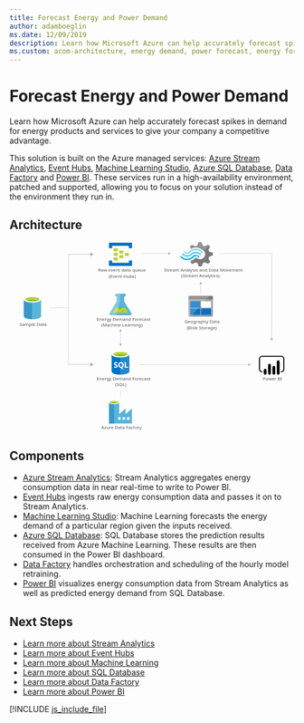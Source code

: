 ```yaml
---
title: Forecast Energy and Power Demand
author: adamboeglin
ms.date: 12/09/2019
description: Learn how Microsoft Azure can help accurately forecast spikes in demand for energy products and services to give your company a competitive advantage.
ms.custom: acom-architecture, energy demand, power forecast, energy forecast
---
```

# Forecast Energy and Power Demand

Learn how Microsoft Azure can help accurately forecast spikes in demand for energy products and services to give your company a competitive advantage.

This solution is built on the Azure managed services: [Azure Stream Analytics](/en-us/services/stream-analytics/), [Event Hubs](/en-us/services/event-hubs/), [Machine Learning Studio](/en-us/services/machine-learning-studio/), [Azure SQL Database](/en-us/services/sql-database/), [Data Factory](/en-us/services/data-factory/) and [Power BI](https://powerbi.microsoft.com). These services run in a high-availability environment, patched and supported, allowing you to focus on your solution instead of the environment they run in.


## Architecture

<svg class="architecture-diagram" aria-labelledby="forecast-energy-power-demand" height="716.116" viewbox="0 0 1075.878 716.116" width="1075.878" xmlns="https://www.w3.org/2000/svg"><title id="forecast-energy-power-demand">Forecast energy and power demand for utilities</title><desc>Learn how Microsoft Azure can help accurately forecast spikes in demand for energy products and services to give your company a competitive advantage.</desc><g><path d="M459.418,267.091,432.85,222.948l-.037-17.893h.478A5.53,5.53,0,1,0,433.267,194l-28.886.06a5.531,5.531,0,1,0,.023,11.054h.478l.037,17.891-26.384,44.253c-2.895,4.853-.511,8.815,5.3,8.8l70.325-.146C459.964,275.9,462.331,271.932,459.418,267.091Z" fill="#59b4d9"></path><polygon fill="#b8d432" points="400.302 248.19 389.414 266.45 448.534 266.327 437.572 248.113 400.302 248.19"></polygon><path d="M416.953,253.575a5.247,5.247,0,0,0,5.331-5.16,4.967,4.967,0,0,0-.549-2.251l-9.6.02a4.957,4.957,0,0,0-.54,2.253A5.25,5.25,0,0,0,416.953,253.575Z" fill="#7fba00"></path><ellipse cx="426.994" cy="259.509" fill="#7fba00" rx="2.621" ry="2.526" transform="translate(-0.539 0.89) rotate(-0.119)"></ellipse><path d="M378.535,267.259,404.919,223l-.037-17.891H404.4a5.53,5.53,0,1,1-.023-11.053l12.447-.026.06,28.8-13.843,53.183-19.213.04C378.024,276.074,375.64,272.112,378.535,267.259Z" fill="#fff" opacity="0.25" style="isolation: isolate"></path></g><g><path d="M751.065,62.272l2.943-7.34,13.487-4.5V40.015l-1.471-.474-12.016-3.315-2.943-7.34,6.13-12.076h0l-7.6-7.34-1.471.71-11.035,5.446-7.847-3.078L724.337,0H713.3l-.49,1.421-3.678,11.128-7.6,2.841-13-5.446-7.847,7.34.736,1.421,3.433,6.156a39.688,39.688,0,0,1,19.372-4.735,40.308,40.308,0,0,1,25.257,9.945,56.336,56.336,0,0,1,4.659,3.788,18.109,18.109,0,0,1,1.962,2.6c4.659,7.814,2.7,17.758-4.9,23.677a19.322,19.322,0,0,1-19.372,2.6c-.736-.474-1.226-.474-1.471-.71h0a25.478,25.478,0,0,1-4.169-2.841c-.49,0-.736-.474-1.471-.474a6.137,6.137,0,0,0-4.169,1.894l-.49.474h0a37.092,37.092,0,0,1-15.694,9.471l-2.207,4.5,7.357,7.1.49.474,1.471-.71,11.035-5.446,7.6,2.841,4.169,12.549h11.035l.49-1.421,3.923-11.128,7.6-2.841,13,5.446,7.357-7.814-.736-1.421Z" fill="#7a7a7a"></path><path d="M685.347,43.8h0c-8.337,8.524-21.824,8.524-29.671-.474a2.1,2.1,0,0,0-3.433,0,2.637,2.637,0,0,0-.736,1.894,4.428,4.428,0,0,0,.736,1.894c9.809,10.655,26.238,10.892,36.783.474h0c8.337-8.05,21.334-8.287,29.426.71,1.226,1.184,2.7,1.184,3.433,0a2.637,2.637,0,0,0,.736-1.894,4.428,4.428,0,0,0-.736-1.894A25.267,25.267,0,0,0,685.347,43.8Z" fill="#48c8ef"></path><path d="M703.739,48.3a15.849,15.849,0,0,0-11.77,4.735l-.49.474-.49.474a28.143,28.143,0,0,1-21.334,8.524c-8.092,0-15.2-3.788-21.089-9.471-1.226-1.184-2.7-1.184-3.433,0-.245,0-.245.474-.245,1.184a3.164,3.164,0,0,0,1.226,2.131,32.9,32.9,0,0,0,24.522,11.128c9.073.474,17.9-3.315,24.767-10.418l.49-.474.49-.474a11.315,11.315,0,0,1,8.092-3.315c2.943,0,5.64,1.421,8.092,3.788,1.226,1.184,2.7,1.184,3.433,0a2.637,2.637,0,0,0,.736-1.894A4.428,4.428,0,0,0,716,52.8,20.361,20.361,0,0,0,703.739,48.3Z" fill="#00abec"></path><path d="M683.14,38.594a29.262,29.262,0,0,1,21.334-8.761c7.847,0,15.2,3.788,20.6,9.471,1.226,1.184,2.7,1.184,3.433,0a2.637,2.637,0,0,0,.736-1.894,4.428,4.428,0,0,0-.736-1.894,32.9,32.9,0,0,0-24.522-11.128,33.493,33.493,0,0,0-24.767,10.418l-.49.474-.49.474a11.315,11.315,0,0,1-8.092,3.315c-3.188,0-5.64-1.421-8.092-3.788-1.226-1.184-2.7-1.184-3.433,0a2.637,2.637,0,0,0-.736,1.894,4.428,4.428,0,0,0,.736,1.894,16.131,16.131,0,0,0,23.3.474l.49-.474Z" fill="#84d6ef"></path><g opacity="0.2" style="isolation: isolate"><path d="M705.945,58.957c-.49,0-.736-.474-1.471-.474a6.137,6.137,0,0,0-4.169,1.894l-.49.474a37.092,37.092,0,0,1-15.694,9.471l-2.207,4.5,3.923,3.788,20.108-19.652Z" fill="#f1f1f1"></path><path d="M685.1,25.1a39.688,39.688,0,0,1,19.372-4.735,40.308,40.308,0,0,1,25.257,9.945c1.226.947,2.207,1.657,3.433,2.6l20.353-19.652-4.169-4.025-1.471.71L736.843,15.39l-7.6-2.841L724.337,0H713.3l-.49,1.421-3.678,11.128-7.6,2.841-13-5.446-7.847,7.34.736,1.421Z" fill="#f1f1f1"></path></g></g><g><path d="M429.5,41.581a1.4,1.4,0,0,1-1.5,1.451H416.279a1.4,1.4,0,0,1-1.5-1.451V33.166a1.4,1.4,0,0,1,1.5-1.451H428a1.4,1.4,0,0,1,1.5,1.451Z" fill="#b8d432"></path><path d="M450.541,50.287a1.4,1.4,0,0,1-1.5,1.451H437.317a1.4,1.4,0,0,1-1.5-1.451V41.872a1.4,1.4,0,0,1,1.5-1.451h11.721a1.4,1.4,0,0,1,1.5,1.451Z" fill="#b8d432"></path><path d="M429.5,58.993a1.4,1.4,0,0,1-1.5,1.451H416.279a1.4,1.4,0,0,1-1.5-1.451V50.577a1.4,1.4,0,0,1,1.5-1.451H428a1.4,1.4,0,0,1,1.5,1.451Z" fill="#b8d432"></path><path d="M408.465,32.875a1.4,1.4,0,0,1-1.5,1.451H394.941a1.4,1.4,0,0,1-1.5-1.451V24.169a1.4,1.4,0,0,1,1.5-1.451h11.721c1.2,0,1.8.58,1.8,1.451Z" fill="#b8d432"></path><path d="M461.06,2.4H376.908a1.4,1.4,0,0,0-1.5,1.451V21.268a1.4,1.4,0,0,0,1.5,1.451h9.016a1.4,1.4,0,0,0,1.5-1.451V14.013h63.114v7.255c0,.871.6,1.451,1.8,1.451h8.716a1.4,1.4,0,0,0,1.5-1.451V3.856A1.4,1.4,0,0,0,461.06,2.4Z" fill="#0072c6"></path><path d="M461.06,69.44h-8.716a1.4,1.4,0,0,0-1.5,1.451v6.965H387.427V70.6c0-.871-.6-1.451-1.8-1.451h-8.716c-.9,0-1.5.58-1.5,1.741V88.013a1.4,1.4,0,0,0,1.5,1.451H461.06a1.4,1.4,0,0,0,1.5-1.451V70.891A1.4,1.4,0,0,0,461.06,69.44Z" fill="#0072c6"></path><path d="M408.465,50.287a1.4,1.4,0,0,1-1.5,1.451H394.941a1.4,1.4,0,0,1-1.5-1.451V41.581a1.4,1.4,0,0,1,1.5-1.451h11.721c1.2,0,1.8.58,1.8,1.451Z" fill="#b8d432"></path><path d="M408.465,67.7a1.4,1.4,0,0,1-1.5,1.451H394.941a1.4,1.4,0,0,1-1.5-1.451V58.993a1.4,1.4,0,0,1,1.5-1.451h11.721c1.2,0,1.8.58,1.8,1.451Z" fill="#b8d432"></path></g><text fill="#505050" font-family="SegoeUI, Segoe UI" font-size="16.678" transform="translate(346.585 704.544) scale(1.036 1)">Azure Data Factory</text><text fill="#505050" font-family="SegoeUI, Segoe UI" font-size="16.678" transform="translate(328.937 519.979) scale(1.036 1)">Energy Demand Forecast<tspan x="67.614" y="22.568">(SQL)</tspan></text><text fill="#505050" font-family="SegoeUI, Segoe UI" font-size="16.678" transform="translate(328.938 296.499) scale(1.036 1)">Energy Demand Forecast<tspan x="16.775" y="22.568">(Machine Learning)</tspan></text><text fill="#505050" font-family="SegoeUI, Segoe UI" font-size="16.678" transform="translate(660.608 305.394) scale(1.036 1)">Geography Data<tspan x="7.659" y="22.568">(Blob Storage)</tspan></text><text fill="#505050" font-family="SegoeUI, Segoe UI" font-size="16.678" transform="translate(956.44 519.979) scale(1.036 1)">Power BI</text><text fill="#505050" font-family="SegoeUI, Segoe UI" font-size="16.678" transform="translate(37.927 316.512) scale(1.036 1)">Sample Data</text><text fill="#505050" font-family="SegoeUI, Segoe UI" font-size="16.678" transform="translate(334.765 111.934) scale(1.036 1)">Raw event data queue<tspan x="38.685" y="22.568">(Event Hubs)</tspan></text><text fill="#505050" font-family="SegoeUI, Segoe UI" font-size="16.678" transform="translate(583.489 110.823) scale(1.036 1)">Stream Analysis and Data Movement<tspan x="62.789" y="22.568">(Stream Analytics)</tspan></text><g><line fill="none" stroke="#afafaf" stroke-miterlimit="10" stroke-width="1.043" x1="418.984" x2="418.984" y1="335.304" y2="384.529"></line><polygon fill="#afafaf" points="413.782 336.826 418.984 327.817 424.186 336.826 413.782 336.826"></polygon><polygon fill="#afafaf" points="413.782 383.007 418.984 392.015 424.186 383.007 413.782 383.007"></polygon></g><line fill="none" stroke="#afafaf" stroke-miterlimit="10" stroke-width="0.785" x1="418.984" x2="419.338" y1="585.475" y2="562.126"></line><g><line fill="none" stroke="#afafaf" stroke-miterlimit="10" stroke-width="1.043" x1="601.42" x2="497.723" y1="42.898" y2="42.898"></line><polygon fill="#afafaf" points="599.898 37.696 608.906 42.898 599.898 48.1 599.898 37.696"></polygon></g><g><line fill="none" stroke="#afafaf" stroke-miterlimit="10" stroke-width="1.043" x1="903.284" x2="491.052" y1="462.061" y2="462.061"></line><polygon fill="#afafaf" points="901.762 456.859 910.77 462.061 901.762 467.263 901.762 456.859"></polygon></g><line fill="none" stroke="#afafaf" stroke-miterlimit="10" stroke-width="1.043" x1="792.991" x2="989.711" y1="42.822" y2="42.822"></line><g><line fill="none" stroke="#afafaf" stroke-miterlimit="10" stroke-width="1.079" x1="989.635" x2="989.711" y1="363.88" y2="42.898"></line><polygon fill="#afafaf" points="995.017 362.307 989.634 371.624 984.254 362.304 995.017 362.307"></polygon></g><g><line fill="none" stroke="#afafaf" stroke-miterlimit="10" stroke-width="1.043" x1="721.756" x2="721.756" y1="192.997" y2="156.651"></line><polygon fill="#afafaf" points="726.958 158.173 721.756 149.165 716.555 158.173 726.958 158.173"></polygon></g><line fill="none" stroke="#afafaf" stroke-miterlimit="10" stroke-width="1.079" x1="222.926" x2="221.817" y1="46.234" y2="460.949"></line><g><line fill="none" stroke="#afafaf" stroke-miterlimit="10" stroke-width="1.489" x1="306.917" x2="222.369" y1="45.934" y2="45.934"></line><polygon fill="#afafaf" points="304.744 38.507 317.605 45.934 304.744 53.36 304.744 38.507"></polygon></g><g><line fill="none" stroke="#afafaf" stroke-miterlimit="10" stroke-width="1.489" x1="306.917" x2="222.369" y1="460.948" y2="460.948"></line><polygon fill="#afafaf" points="304.744 453.522 317.605 460.948 304.744 468.375 304.744 453.522"></polygon></g><line fill="none" stroke="#afafaf" stroke-miterlimit="10" stroke-width="1.043" x1="222.367" x2="151.766" y1="247.476" y2="247.476"></line><g><path d="M675.615,277.749a3.47,3.47,0,0,0,3.322,3.507h85.454a3.5,3.5,0,0,0,3.507-3.507V216.658H675.615Z" fill="#a0a1a2"></path><path d="M764.391,202.447H678.937a3.47,3.47,0,0,0-3.322,3.507v10.52H767.9v-10.52a3.5,3.5,0,0,0-3.507-3.507" fill="#7a7a7a"></path><rect fill="#0072c6" height="23.993" width="37.651" x="682.444" y="222.934"></rect><rect fill="#0072c6" height="23.993" width="37.651" x="682.444" y="250.249"></rect><rect fill="#fff" height="23.993" width="37.467" x="723.418" y="222.934"></rect><rect fill="#0072c6" height="23.993" width="37.467" x="723.418" y="250.249"></rect><path d="M679.306,202.447a3.7,3.7,0,0,0-3.691,3.691V277.38a3.7,3.7,0,0,0,3.691,3.691h4.06l72.719-78.625Z" fill="#fff" opacity="0.2" style="isolation: isolate"></path></g><g><path d="M385.365,422.924l.135,64.643c.014,6.711,15.048,12.122,33.577,12.083l-.16-76.8Z" fill="#0072c6"></path><path d="M418.617,499.648h.46c18.529-.039,33.541-5.508,33.527-12.221l-.135-64.643-34.012.071Z" fill="#0072c6"></path><path d="M418.617,499.648h.46c18.529-.039,33.541-5.508,33.527-12.221l-.135-64.643-34.012.071Z" fill="#fff" opacity="0.15" style="isolation: isolate"></path><path d="M452.469,422.784c.014,6.711-15,12.183-33.527,12.221s-33.563-5.37-33.577-12.081,15-12.183,33.527-12.221,33.563,5.37,33.577,12.081" fill="#fff"></path><path d="M445.608,422.1c.009,4.431-11.934,8.043-26.676,8.073s-26.7-3.532-26.711-7.962,11.936-8.043,26.677-8.073,26.7,3.534,26.709,7.962" fill="#7fba00"></path><path d="M440.026,427.009c3.491-1.362,5.588-3.064,5.584-4.908-.009-4.431-11.967-7.995-26.711-7.964s-26.685,3.645-26.676,8.075c0,1.844,2.107,3.536,5.6,4.884,4.876-1.9,12.5-3.143,21.092-3.161s16.219,1.189,21.106,3.073" fill="#b8d432"></path><path d="M408.354,467.747a5.511,5.511,0,0,1-2.176,4.671,9.8,9.8,0,0,1-6.035,1.667,11.485,11.485,0,0,1-5.482-1.17l-.01-4.726a8.454,8.454,0,0,0,5.6,2.145,3.807,3.807,0,0,0,2.281-.6,1.848,1.848,0,0,0,.8-1.568,2.191,2.191,0,0,0-.779-1.667,14.242,14.242,0,0,0-3.156-1.825q-4.849-2.262-4.857-6.191a5.6,5.6,0,0,1,2.1-4.575,8.616,8.616,0,0,1,5.607-1.732,14.017,14.017,0,0,1,5.141.8l.009,4.414a8.376,8.376,0,0,0-4.876-1.467,3.607,3.607,0,0,0-2.168.586,1.837,1.837,0,0,0-.793,1.559,2.224,2.224,0,0,0,.646,1.646,10.391,10.391,0,0,0,2.638,1.582,13.056,13.056,0,0,1,4.238,2.841A5.308,5.308,0,0,1,408.354,467.747Z" fill="#fff"></path><path d="M431.127,462.916a12.08,12.08,0,0,1-1.685,6.486,9.064,9.064,0,0,1-4.775,3.864l6.154,5.673-6.2.013-4.4-4.908a10.282,10.282,0,0,1-5.091-1.481,9.345,9.345,0,0,1-3.508-3.795,11.668,11.668,0,0,1-1.245-5.38,12.582,12.582,0,0,1,1.323-5.873,9.492,9.492,0,0,1,3.749-3.973,10.979,10.979,0,0,1,5.55-1.4,10.215,10.215,0,0,1,5.237,1.333,9.168,9.168,0,0,1,3.6,3.816A12.087,12.087,0,0,1,431.127,462.916Zm-5.019.277a8.284,8.284,0,0,0-1.414-5.085,4.541,4.541,0,0,0-3.844-1.861,4.821,4.821,0,0,0-3.968,1.883,9.113,9.113,0,0,0-.01,9.944,4.7,4.7,0,0,0,3.887,1.845,4.762,4.762,0,0,0,3.909-1.8A7.61,7.61,0,0,0,426.108,463.193Z" fill="#fff"></path><polygon fill="#fff" points="447.258 473.618 434.649 473.644 434.604 452.471 439.373 452.461 439.409 469.766 447.25 469.749 447.258 473.618"></polygon></g><g><path d="M462.2,648.29h0v-21l-23.779,20.655H437.9V627.288l-23.779,20.655h0V604.724c0-3.645-8.158-7.29-18.919-7.29s-19.614,3.471-19.614,7.29v79.149h86.786Zm-67-40.095c-7.811,0-14.059-1.909-14.059-3.992s6.249-3.992,14.059-3.992,14.059,1.736,14.059,3.992C409.091,606.286,402.842,608.2,395.2,608.2Zm40.963,61.618h-9.546v-9.546h9.546Zm-16.836,0h-9.546v-9.546h9.546Zm24.3,0v-9.546h9.546v9.546Z" fill="#59b4d9"></path><rect fill="#3999c6" height="79.669" width="19.266" x="375.591" y="604.203"></rect><path d="M413.951,604.2c0,3.819-8.679,6.943-19.266,6.943s-19.093-3.124-19.093-6.943,8.679-6.943,19.266-6.943,19.093,2.951,19.093,6.943" fill="#fff"></path><path d="M410.132,603.683c0,2.6-6.769,4.513-15.274,4.513s-15.274-1.909-15.274-4.513,6.769-4.513,15.274-4.513,15.274,2.083,15.274,4.513" fill="#7fba00"></path><path d="M406.834,606.46c2.083-.694,3.124-1.736,3.124-2.777,0-2.6-6.769-4.513-15.274-4.513s-15.274,2.083-15.274,4.513c.174,1.041,1.389,2.083,3.3,2.777a36.849,36.849,0,0,1,12.15-1.736,36.461,36.461,0,0,1,11.976,1.736" fill="#b8d432"></path></g><g><path d="M53.758,216.151v63.027c0,6.543,14.647,11.849,32.713,11.849V216.151Z" fill="#3999c6"></path><path d="M86.022,291.025h.449c18.066,0,32.713-5.3,32.713-11.847V216.151H86.022Z" fill="#59b4d9"></path><path d="M119.184,216.151c0,6.543-14.647,11.847-32.713,11.847s-32.713-5.3-32.713-11.847S68.4,204.3,86.471,204.3s32.713,5.3,32.713,11.847" fill="#fff"></path><path d="M112.5,215.468c0,4.32-11.652,7.817-26.025,7.817s-26.027-3.5-26.027-7.817,11.654-7.817,26.027-7.817,26.025,3.5,26.025,7.817" fill="#7fba00"></path><path d="M107.044,220.245c3.407-1.321,5.454-2.976,5.454-4.774,0-4.32-11.652-7.819-26.027-7.819s-26.025,3.5-26.025,7.819c0,1.8,2.047,3.452,5.454,4.774,4.758-1.847,12.193-3.039,20.571-3.039s15.811,1.192,20.573,3.039" fill="#b8d432"></path></g><path d="M1026.271,490.456h-1.93V486.6h1.93a7.436,7.436,0,0,0,7.427-7.427V439.744a7.436,7.436,0,0,0-7.427-7.428H953.149a7.436,7.436,0,0,0-7.427,7.428v39.428a7.436,7.436,0,0,0,7.427,7.427h1.93v3.86h-1.93a11.3,11.3,0,0,1-11.286-11.287V439.744a11.3,11.3,0,0,1,11.287-11.287h73.121a11.3,11.3,0,0,1,11.287,11.287v39.428a11.3,11.3,0,0,1-11.287,11.287"></path><path d="M965,477.534h0a5.237,5.237,0,0,1,5.237,5.237v12.077A5.238,5.238,0,0,1,965,500.086h0a5.237,5.237,0,0,1-5.239-5.235V482.772A5.238,5.238,0,0,1,965,477.534Z"></path><path d="M981.476,500.087a5.239,5.239,0,0,1-5.239-5.238v-31a5.238,5.238,0,1,1,10.477,0v31a5.239,5.239,0,0,1-5.238,5.239"></path><path d="M1014.42,499.934a5.239,5.239,0,0,1-5.239-5.238V450.8a5.238,5.238,0,0,1,10.477,0h0v43.9a5.239,5.239,0,0,1-5.238,5.239"></path><path d="M997.948,500.087a5.239,5.239,0,0,1-5.239-5.238V471.82a5.238,5.238,0,0,1,10.477,0v23.029a5.239,5.239,0,0,1-5.238,5.239"></path></svg>

## Components
* [Azure Stream Analytics](https://azure.microsoft.com/services/stream-analytics/): Stream Analytics aggregates energy consumption data in near real-time to write to Power BI.
* [Event Hubs](https://azure.microsoft.com/services/event-hubs/) ingests raw energy consumption data and passes it on to Stream Analytics.
* [Machine Learning Studio](https://azure.microsoft.com/services/machine-learning-studio/): Machine Learning forecasts the energy demand of a particular region given the inputs received.
* [Azure SQL Database](https://azure.microsoft.com/services/sql-database/): SQL Database stores the prediction results received from Azure Machine Learning. These results are then consumed in the Power BI dashboard.
* [Data Factory](https://azure.microsoft.com/services/data-factory/) handles orchestration and scheduling of the hourly model retraining.
* [Power BI](https://powerbi.microsoft.com) visualizes energy consumption data from Stream Analytics as well as predicted energy demand from SQL Database.

## Next Steps
* [Learn more about Stream Analytics](https://docs.microsoft.com/azure/stream-analytics/stream-analytics-introduction)
* [Learn more about Event Hubs](https://docs.microsoft.com/azure/event-hubs/event-hubs-what-is-event-hubs)
* [Learn more about Machine Learning](https://docs.microsoft.com/azure/machine-learning/machine-learning-what-is-machine-learning)
* [Learn more about SQL Database](https://docs.microsoft.com/azure/sql-database/)
* [Learn more about Data Factory](https://docs.microsoft.com/azure/data-factory/data-factory-introduction)
* [Learn more about Power BI](https://powerbi.microsoft.com/documentation/powerbi-landing-page/)

[!INCLUDE [js_include_file](../../_js/index.md)]
